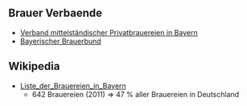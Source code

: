 
## Brauer Verbaende

- [Verband mittelständischer Privatbrauereien in Bayern](http://www.private-brauereien.de)
- [Bayerischer Brauerbund](http://www.bayerisches-bier.de)


## Wikipedia

- [Liste_der_Brauereien_in_Bayern](http://de.wikipedia.org/wiki/Liste_der_Brauereien_in_Bayern)
  - 642 Brauereien (2011) => 47 % aller Brauereien in Deutschland
